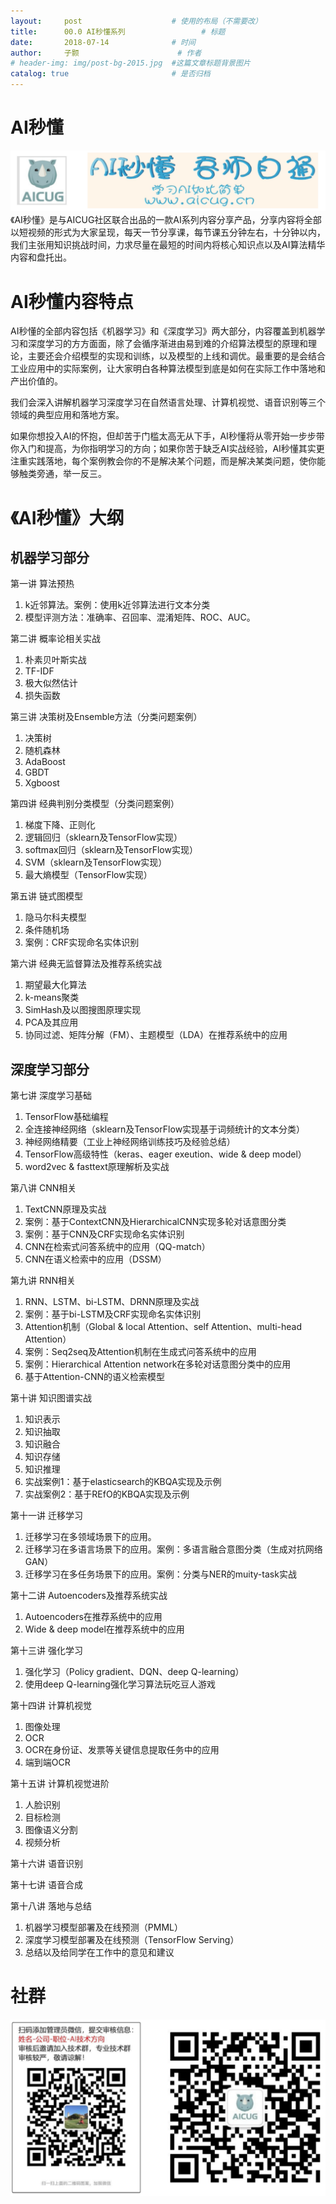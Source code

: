 ```yaml
---
layout:     post   				    # 使用的布局（不需要改）
title:      00.0 AI秒懂系列 				# 标题 
date:       2018-07-14 				# 时间
author:     子颢 						# 作者
# header-img: img/post-bg-2015.jpg 	#这篇文章标题背景图片
catalog: true 						# 是否归档
---
```


# AI秒懂

![00](/img/00-01.png)
《AI秒懂》是与AICUG社区联合出品的一款AI系列内容分享产品，分享内容将全部以短视频的形式为大家呈现，每天一节分享课，每节课五分钟左右，十分钟以内，我们主张用知识挑战时间，力求尽量在最短的时间内将核心知识点以及AI算法精华内容和盘托出。

# AI秒懂内容特点

AI秒懂的全部内容包括《机器学习》和《深度学习》两大部分，内容覆盖到机器学习和深度学习的方方面面，除了会循序渐进由易到难的介绍算法模型的原理和理论，主要还会介绍模型的实现和训练，以及模型的上线和调优。最重要的是会结合工业应用中的实际案例，让大家明白各种算法模型到底是如何在实际工作中落地和产出价值的。

我们会深入讲解机器学习深度学习在自然语言处理、计算机视觉、语音识别等三个领域的典型应用和落地方案。

如果你想投入AI的怀抱，但却苦于门槛太高无从下手，AI秒懂将从零开始一步步带你入门和提高，为你指明学习的方向；如果你苦于缺乏AI实战经验，AI秒懂其实更注重实践落地，每个案例教会你的不是解决某个问题，而是解决某类问题，使你能够触类旁通，举一反三。

# 《AI秒懂》大纲

## 机器学习部分

第一讲 算法预热
1. k近邻算法。案例：使用k近邻算法进行文本分类
2. 模型评测方法：准确率、召回率、混淆矩阵、ROC、AUC。

第二讲 概率论相关实战
1. 朴素贝叶斯实战
2. TF-IDF
3. 极大似然估计
4. 损失函数

第三讲 决策树及Ensemble方法（分类问题案例）
1. 决策树
2. 随机森林
3. AdaBoost
4. GBDT
5. Xgboost

第四讲 经典判别分类模型（分类问题案例）
1. 梯度下降、正则化
2. 逻辑回归（sklearn及TensorFlow实现）
3. softmax回归（sklearn及TensorFlow实现）
4. SVM（sklearn及TensorFlow实现）
5. 最大熵模型（TensorFlow实现）

第五讲 链式图模型
1. 隐马尔科夫模型
2. 条件随机场
3. 案例：CRF实现命名实体识别

第六讲 经典无监督算法及推荐系统实战
1. 期望最大化算法
2. k-means聚类
3. SimHash及以图搜图原理实现
4. PCA及其应用
5. 协同过滤、矩阵分解（FM）、主题模型（LDA）在推荐系统中的应用

## 深度学习部分

第七讲 深度学习基础
1. TensorFlow基础编程
2. 全连接神经网络（sklearn及TensorFlow实现基于词频统计的文本分类）
3. 神经网络精要（工业上神经网络训练技巧及经验总结）
4. TensorFlow高级特性（keras、eager exeution、wide & deep model）
5. word2vec & fasttext原理解析及实战

第八讲 CNN相关
1. TextCNN原理及实战
2. 案例：基于ContextCNN及HierarchicalCNN实现多轮对话意图分类
3. 案例：基于CNN及CRF实现命名实体识别
4. CNN在检索式问答系统中的应用（QQ-match）
5. CNN在语义检索中的应用（DSSM）

第九讲 RNN相关
1. RNN、LSTM、bi-LSTM、DRNN原理及实战
2. 案例：基于bi-LSTM及CRF实现命名实体识别
3. Attention机制（Global & local Attention、self Attention、multi-head Attention）
4. 案例：Seq2seq及Attention机制在生成式问答系统中的应用
5. 案例：Hierarchical Attention network在多轮对话意图分类中的应用
6. 基于Attention-CNN的语义检索模型

第十讲 知识图谱实战
1. 知识表示
2. 知识抽取
3. 知识融合
4. 知识存储
5. 知识推理
6. 实战案例1：基于elasticsearch的KBQA实现及示例
7. 实战案例2：基于REfO的KBQA实现及示例

第十一讲 迁移学习
1. 迁移学习在多领域场景下的应用。
2. 迁移学习在多语言场景下的应用。案例：多语言融合意图分类（生成对抗网络GAN）
3. 迁移学习在多任务场景下的应用。案例：分类与NER的muity-task实战

第十二讲 Autoencoders及推荐系统实战
1. Autoencoders在推荐系统中的应用
2. Wide & deep model在推荐系统中的应用

第十三讲 强化学习
1. 强化学习（Policy gradient、DQN、deep Q-learning）
2. 使用deep Q-learning强化学习算法玩吃豆人游戏

第十四讲 计算机视觉
1. 图像处理
2. OCR
3. OCR在身份证、发票等关键信息提取任务中的应用
4. 端到端OCR

第十五讲 计算机视觉进阶
1. 人脸识别
2. 目标检测
3. 图像语义分割
4. 视频分析

第十六讲 语音识别

第十七讲 语音合成

第十八讲 落地与总结
1. 机器学习模型部署及在线预测（PMML）
2. 深度学习模型部署及在线预测（TensorFlow Serving）
3. 总结以及给同学在工作中的意见和建议

# 社群

![562929489](/img/wxgzh_ewm.png)